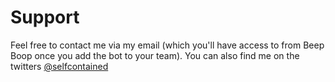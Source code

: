 # Support

Feel free to contact me via my email (which you'll have access to from Beep Boop once you add the bot to your team). You can also find me on the twitters [@selfcontained](https://twitter.com/selfc0ntained)
